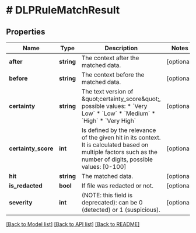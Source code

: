 # # DLPRuleMatchResult

## Properties

Name | Type | Description | Notes
------------ | ------------- | ------------- | -------------
**after** | **string** | The context after the matched data. | [optional] 
**before** | **string** | The context before the matched data. | [optional] 
**certainty** | **string** | The text version of \&quot;certainty_score\&quot;, possible values:   * &#x60;Very Low&#x60;     * &#x60;Low&#x60;     * &#x60;Medium&#x60;     * &#x60;High&#x60;     * &#x60;Very High&#x60; | [optional] 
**certainty_score** | **int** | Is  defined by the relevance of the given hit in its context. It is calculated based on multiple factors such as the number of digits, possible values: [0-100] | [optional] 
**hit** | **string** | The matched data. | [optional] 
**is_redacted** | **bool** | If file was redacted or not. | [optional] 
**severity** | **int** | (NOTE: this field is deprecated): can be 0 (detected) or 1 (suspicious). | [optional] 

[[Back to Model list]](../../README.md#documentation-for-models) [[Back to API list]](../../README.md#documentation-for-api-endpoints) [[Back to README]](../../README.md)


